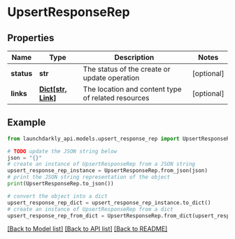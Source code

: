 # UpsertResponseRep


## Properties

Name | Type | Description | Notes
------------ | ------------- | ------------- | -------------
**status** | **str** | The status of the create or update operation | [optional] 
**links** | [**Dict[str, Link]**](Link.md) | The location and content type of related resources | [optional] 

## Example

```python
from launchdarkly_api.models.upsert_response_rep import UpsertResponseRep

# TODO update the JSON string below
json = "{}"
# create an instance of UpsertResponseRep from a JSON string
upsert_response_rep_instance = UpsertResponseRep.from_json(json)
# print the JSON string representation of the object
print(UpsertResponseRep.to_json())

# convert the object into a dict
upsert_response_rep_dict = upsert_response_rep_instance.to_dict()
# create an instance of UpsertResponseRep from a dict
upsert_response_rep_from_dict = UpsertResponseRep.from_dict(upsert_response_rep_dict)
```
[[Back to Model list]](../README.md#documentation-for-models) [[Back to API list]](../README.md#documentation-for-api-endpoints) [[Back to README]](../README.md)


